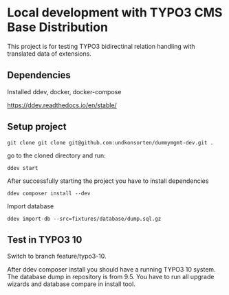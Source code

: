 # Local development with TYPO3 CMS Base Distribution

This project is for testing TYPO3 bidirectinal relation handling with translated data of extensions.

## Dependencies

Installed ddev, docker, docker-compose

https://ddev.readthedocs.io/en/stable/


## Setup project

    git clone git clone git@github.com:undkonsorten/dummymgmt-dev.git .
    
go to the cloned directory and run:
    
    ddev start
    
After successfully starting the project you have to install dependencies

    ddev composer install --dev
    
Import database

    ddev import-db --src=fixtures/database/dump.sql.gz
    
## Test in TYPO3 10

Switch to branch feature/typo3-10.

After ddev composer install you should have a running TYPO3 10 system.
The database dump in repository is from 9.5. You have to run all upgrade wizards and database compare in install tool.
